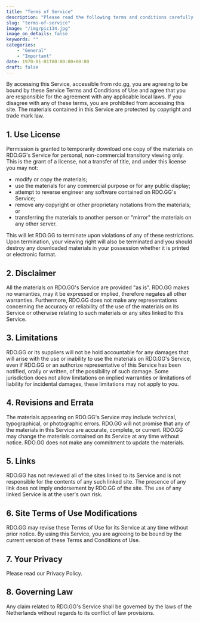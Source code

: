 ```yaml
---
title: "Terms of Service"
description: "Please read the following terms and conditions carefully before using this website and service(s)."
slug: "terms-of-service"
image: "/img/pic134.jpg"
image_on_details: false
keywords: ""
categories: 
    - "General"
    - "Important"
date: 1970-01-01T00:00:00+00:00
draft: false
---
```


By accessing this Service, accessible from rdo.gg, you are agreeing to be bound by these Service Terms and Conditions of Use and agree that you are responsible for the agreement with any applicable local laws. If you disagree with any of these terms, you are prohibited from accessing this site. The materials contained in this Service are protected by copyright and trade mark law.

## 1. Use License
Permission is granted to temporarily download one copy of the materials on RDO.GG's Service for personal, non-commercial transitory viewing only. This is the grant of a license, not a transfer of title, and under this license you may not:
- modify or copy the materials;
- use the materials for any commercial purpose or for any public display;
- attempt to reverse engineer any software contained on RDO.GG's Service;
- remove any copyright or other proprietary notations from the materials; or
- transferring the materials to another person or "mirror" the materials on any other server.

This will let RDO.GG to terminate upon violations of any of these restrictions. Upon termination, your viewing right will also be terminated and you should destroy any downloaded materials in your possession whether it is printed or electronic format.

## 2. Disclaimer
All the materials on RDO.GG's Service are provided "as is". RDO.GG makes no warranties, may it be expressed or implied, therefore negates all other warranties. Furthermore, RDO.GG does not make any representations concerning the accuracy or reliability of the use of the materials on its Service or otherwise relating to such materials or any sites linked to this Service.

## 3. Limitations
RDO.GG or its suppliers will not be hold accountable for any damages that will arise with the use or inability to use the materials on RDO.GG's Service, even if RDO.GG or an authorize representative of this Service has been notified, orally or written, of the possibility of such damage. Some jurisdiction does not allow limitations on implied warranties or limitations of liability for incidental damages, these limitations may not apply to you.

## 4. Revisions and Errata
The materials appearing on RDO.GG's Service may include technical, typographical, or photographic errors. RDO.GG will not promise that any of the materials in this Service are accurate, complete, or current. RDO.GG may change the materials contained on its Service at any time without notice. RDO.GG does not make any commitment to update the materials.

## 5. Links
RDO.GG has not reviewed all of the sites linked to its Service and is not responsible for the contents of any such linked site. The presence of any link does not imply endorsement by RDO.GG of the site. The use of any linked Service is at the user's own risk.

## 6. Site Terms of Use Modifications
RDO.GG may revise these Terms of Use for its Service at any time without prior notice. By using this Service, you are agreeing to be bound by the current version of these Terms and Conditions of Use.

## 7. Your Privacy
Please read our Privacy Policy.

## 8. Governing Law
Any claim related to RDO.GG's Service shall be governed by the laws of the Netherlands without regards to its conflict of law provisions.